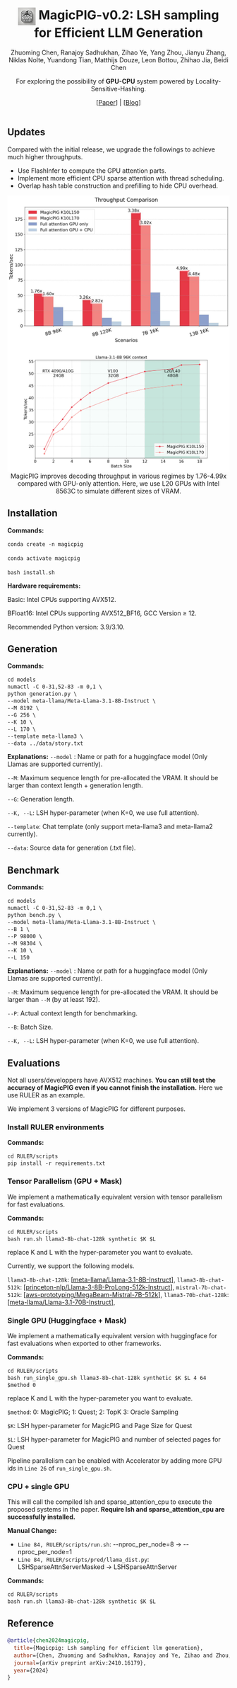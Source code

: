 <div align="center">
<h1><img src="images/MGPF.jpg" height="40px" align="top"/> MagicPIG-v0.2: LSH sampling<br>for Efficient LLM Generation
</h1>

Zhuoming Chen, Ranajoy Sadhukhan, Zihao Ye, Yang Zhou, Jianyu Zhang, Niklas Nolte, Yuandong Tian, Matthijs Douze, Leon Bottou, Zhihao Jia, Beidi Chen

For exploring the possibility of **GPU-CPU** system powered by Locality-Sensitive-Hashing.
</div>

<div align="center">
[<a href="https://arxiv.org/abs/2410.16179">Paper</a>] | [<a href="www.lsh-ai.com">Blog</a>]
</div>
<br>


## Updates
Compared with the initial release, we upgrade the followings to achieve much higher throughputs.

- Use FlashInfer to compute the GPU attention parts.
- Implement more efficient CPU sparse attention with thread scheduling.
-  Overlap hash table construction and prefilling to hide CPU overhead.

<div align="center">
<img src="images/Throughput_Improved.jpg" align="top"/>
<img src="images/batch_size_vs_throughput.png" align="top"/>
<figcaption>MagicPIG improves decoding throughput in various regimes by 1.76-4.99x compared with GPU-only attention. Here, we use L20 GPUs with Intel 8563C to simulate different sizes of VRAM. 
</figcaption>
</div>


## Installation
**Commands:**

    conda create -n magicpig
  
    conda activate magicpig
  
    bash install.sh


**Hardware requirements:** 

Basic: Intel CPUs supporting AVX512. 

BFloat16: Intel CPUs supporting AVX512_BF16, GCC Version $\geq$ 12.

Recommended Python version: 3.9/3.10. 


## Generation

**Commands:**

    cd models
    numactl -C 0-31,52-83 -m 0,1 \
    python generation.py \
    --model meta-llama/Meta-Llama-3.1-8B-Instruct \
    --M 8192 \ 
    --G 256 \
    --K 10 \ 
    --L 170 \ 
    --template meta-llama3 \
    --data ../data/story.txt

**Explanations:**
 `--model` : Name or path for a huggingface model (Only Llamas are supported currently).

 `--M`: Maximum sequence length for pre-allocated the VRAM. It should be larger than context length + generation length.

 `--G`: Generation length.

 `--K, --L`: LSH hyper-parameter (when K=0, we use full attention).

 `--template`: Chat template (only support meta-llama3 and meta-llama2 currently).

 `--data`: Source data for generation (.txt file).


## Benchmark

**Commands:**

    cd models
    numactl -C 0-31,52-83 -m 0,1 \
    python bench.py \
    --model meta-llama/Meta-Llama-3.1-8B-Instruct \
    --B 1 \
    --P 98000 \ 
    --M 98304 \ 
    --K 10 \ 
    --L 150


**Explanations:**
 `--model` : Name or path for a huggingface model (Only Llamas are supported currently).

 `--M`: Maximum sequence length for pre-allocated the VRAM. It should be larger than `--M` (by at least 192).

 `--P`: Actual context length for benchmarking. 

 `--B`: Batch Size.

 `--K, --L`: LSH hyper-parameter (when K=0, we use full attention).
 

## Evaluations

Not all users/developpers have AVX512 machines. **You can still test the accuracy of MagicPIG even if you cannot finish the installation.** Here we use RULER as an example.

We implement 3 versions of MagicPIG for different purposes.

### Install RULER environments
**Commands:**

    cd RULER/scripts
    pip install -r requirements.txt

### Tensor Parallelism (GPU + Mask)

We implement a mathematically equivalent version with tensor parallelism for fast evaluations. 

**Commands:**

    cd RULER/scripts
    bash run.sh llama3-8b-chat-128k synthetic $K $L

replace K and L with the hyper-parameter you want to evaluate. 

Currently, we support the following models.

`llama3-8b-chat-128k`: [[meta-llama/Llama-3.1-8B-Instruct](https://huggingface.co/meta-llama/Llama-3.1-8B-Instruct)],  `llama3-8b-chat-512k`: [[princeton-nlp/Llama-3-8B-ProLong-512k-Instruct](https://huggingface.co/princeton-nlp/Llama-3-8B-ProLong-512k-Instruct)],  `mistral-7b-chat-512k`: [[aws-prototyping/MegaBeam-Mistral-7B-512k](https://huggingface.co/aws-prototyping/MegaBeam-Mistral-7B-512k)], `llama3-70b-chat-128k`: [[meta-llama/Llama-3.1-70B-Instruct](https://huggingface.co/meta-llama/Llama-3.1-70B-Instruct)],

### Single GPU (Huggingface + Mask)

We implement a mathematically equivalent version with huggingface for fast evaluations when exported to other frameworks.

**Commands:**

    cd RULER/scripts
    bash run_single_gpu.sh llama3-8b-chat-128k synthetic $K $L 4 64 $method 0

replace K and L with the hyper-parameter you want to evaluate.

`$method`: 0: MagicPIG; 1: Quest; 2: TopK 3: Oracle Sampling

`$K`: LSH hyper-parameter for MagicPIG and Page Size for Quest

`$L`: LSH hyper-parameter for MagicPIG and number of selected pages for Quest

Pipeline parallelism can be enabled with Accelerator by adding more GPU ids in `Line 26` of `run_single_gpu.sh`.

### CPU + single GPU

This will call the compiled lsh and sparse_attention_cpu to execute the proposed systems in the paper. **Require lsh and sparse_attention_cpu are successfully installed.**

**Manual Change:**

- `Line 84, RULER/scripts/run.sh`: --nproc_per_node=8 $\rightarrow$ --nproc_per_node=1
- `Line 84, RULER/scripts/pred/llama_dist.py`: LSHSparseAttnServerMasked $\rightarrow$  LSHSparseAttnServer

**Commands:**

    cd RULER/scripts
    bash run.sh llama3-8b-chat-128k synthetic $K $L

## Reference
```bibtex
@article{chen2024magicpig,
  title={Magicpig: Lsh sampling for efficient llm generation},
  author={Chen, Zhuoming and Sadhukhan, Ranajoy and Ye, Zihao and Zhou, Yang and Zhang, Jianyu and Nolte, Niklas and Tian, Yuandong and Douze, Matthijs and Bottou, Leon and Jia, Zhihao and others},
  journal={arXiv preprint arXiv:2410.16179},
  year={2024}
}
```


